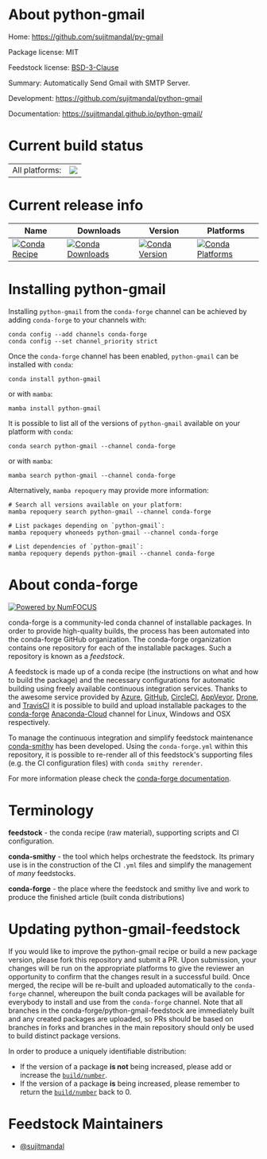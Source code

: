 About python-gmail
==================

Home: https://github.com/sujitmandal/py-gmail

Package license: MIT

Feedstock license: [BSD-3-Clause](https://github.com/conda-forge/python-gmail-feedstock/blob/main/LICENSE.txt)

Summary: Automatically Send Gmail with SMTP Server.

Development: https://github.com/sujitmandal/python-gmail

Documentation: https://sujitmandal.github.io/python-gmail/

Current build status
====================


<table><tr><td>All platforms:</td>
    <td>
      <a href="https://dev.azure.com/conda-forge/feedstock-builds/_build/latest?definitionId=15820&branchName=main">
        <img src="https://dev.azure.com/conda-forge/feedstock-builds/_apis/build/status/python-gmail-feedstock?branchName=main">
      </a>
    </td>
  </tr>
</table>

Current release info
====================

| Name | Downloads | Version | Platforms |
| --- | --- | --- | --- |
| [![Conda Recipe](https://img.shields.io/badge/recipe-python--gmail-green.svg)](https://anaconda.org/conda-forge/python-gmail) | [![Conda Downloads](https://img.shields.io/conda/dn/conda-forge/python-gmail.svg)](https://anaconda.org/conda-forge/python-gmail) | [![Conda Version](https://img.shields.io/conda/vn/conda-forge/python-gmail.svg)](https://anaconda.org/conda-forge/python-gmail) | [![Conda Platforms](https://img.shields.io/conda/pn/conda-forge/python-gmail.svg)](https://anaconda.org/conda-forge/python-gmail) |

Installing python-gmail
=======================

Installing `python-gmail` from the `conda-forge` channel can be achieved by adding `conda-forge` to your channels with:

```
conda config --add channels conda-forge
conda config --set channel_priority strict
```

Once the `conda-forge` channel has been enabled, `python-gmail` can be installed with `conda`:

```
conda install python-gmail
```

or with `mamba`:

```
mamba install python-gmail
```

It is possible to list all of the versions of `python-gmail` available on your platform with `conda`:

```
conda search python-gmail --channel conda-forge
```

or with `mamba`:

```
mamba search python-gmail --channel conda-forge
```

Alternatively, `mamba repoquery` may provide more information:

```
# Search all versions available on your platform:
mamba repoquery search python-gmail --channel conda-forge

# List packages depending on `python-gmail`:
mamba repoquery whoneeds python-gmail --channel conda-forge

# List dependencies of `python-gmail`:
mamba repoquery depends python-gmail --channel conda-forge
```


About conda-forge
=================

[![Powered by
NumFOCUS](https://img.shields.io/badge/powered%20by-NumFOCUS-orange.svg?style=flat&colorA=E1523D&colorB=007D8A)](https://numfocus.org)

conda-forge is a community-led conda channel of installable packages.
In order to provide high-quality builds, the process has been automated into the
conda-forge GitHub organization. The conda-forge organization contains one repository
for each of the installable packages. Such a repository is known as a *feedstock*.

A feedstock is made up of a conda recipe (the instructions on what and how to build
the package) and the necessary configurations for automatic building using freely
available continuous integration services. Thanks to the awesome service provided by
[Azure](https://azure.microsoft.com/en-us/services/devops/), [GitHub](https://github.com/),
[CircleCI](https://circleci.com/), [AppVeyor](https://www.appveyor.com/),
[Drone](https://cloud.drone.io/welcome), and [TravisCI](https://travis-ci.com/)
it is possible to build and upload installable packages to the
[conda-forge](https://anaconda.org/conda-forge) [Anaconda-Cloud](https://anaconda.org/)
channel for Linux, Windows and OSX respectively.

To manage the continuous integration and simplify feedstock maintenance
[conda-smithy](https://github.com/conda-forge/conda-smithy) has been developed.
Using the ``conda-forge.yml`` within this repository, it is possible to re-render all of
this feedstock's supporting files (e.g. the CI configuration files) with ``conda smithy rerender``.

For more information please check the [conda-forge documentation](https://conda-forge.org/docs/).

Terminology
===========

**feedstock** - the conda recipe (raw material), supporting scripts and CI configuration.

**conda-smithy** - the tool which helps orchestrate the feedstock.
                   Its primary use is in the construction of the CI ``.yml`` files
                   and simplify the management of *many* feedstocks.

**conda-forge** - the place where the feedstock and smithy live and work to
                  produce the finished article (built conda distributions)


Updating python-gmail-feedstock
===============================

If you would like to improve the python-gmail recipe or build a new
package version, please fork this repository and submit a PR. Upon submission,
your changes will be run on the appropriate platforms to give the reviewer an
opportunity to confirm that the changes result in a successful build. Once
merged, the recipe will be re-built and uploaded automatically to the
`conda-forge` channel, whereupon the built conda packages will be available for
everybody to install and use from the `conda-forge` channel.
Note that all branches in the conda-forge/python-gmail-feedstock are
immediately built and any created packages are uploaded, so PRs should be based
on branches in forks and branches in the main repository should only be used to
build distinct package versions.

In order to produce a uniquely identifiable distribution:
 * If the version of a package **is not** being increased, please add or increase
   the [``build/number``](https://docs.conda.io/projects/conda-build/en/latest/resources/define-metadata.html#build-number-and-string).
 * If the version of a package **is** being increased, please remember to return
   the [``build/number``](https://docs.conda.io/projects/conda-build/en/latest/resources/define-metadata.html#build-number-and-string)
   back to 0.

Feedstock Maintainers
=====================

* [@sujitmandal](https://github.com/sujitmandal/)


<!-- dummy commit to enable rerendering -->

